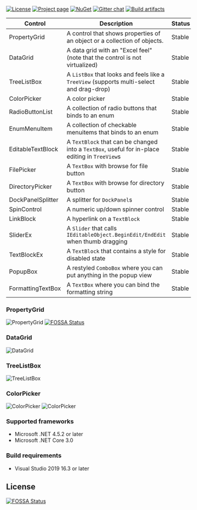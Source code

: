 [![License](https://img.shields.io/github/license/PropertyTools/PropertyTools.svg)](https://github.com/PropertyTools/PropertyTools/blob/develop/LICENSE) 
[![Project page](https://img.shields.io/website-up-down-green-red/https/github.com/PropertyTools/PropertyTools.svg?label=Project%20page)](https://github.com/PropertyTools/PropertyTools) 
[![NuGet](https://img.shields.io/nuget/v/PropertyTools.Wpf.svg)](https://nuget.org/packages/PropertyTools.Wpf) 
[![Gitter chat](https://img.shields.io/gitter/room/objorke/propertytools.svg)](https://gitter.im/objorke/propertytools?utm_source=badge&utm_medium=badge&utm_campaign=pr-badge&utm_content=badge)
[![Build artifacts](https://img.shields.io/appveyor/ci/objorke/propertytools/master.svg)](https://ci.appveyor.com/project/objorke/propertytools) 

| Control           | Description                                                                              | Status |
|-------------------|------------------------------------------------------------------------------------------|--------|
| PropertyGrid      | A control that shows properties of an object or a collection of objects.                 | Stable |
| DataGrid          | A data grid with an "Excel feel" (note that the control is not virtualized)              | Stable |
| TreeListBox       | A `ListBox` that looks and feels like a `TreeView` (supports multi-select and drag-drop) | Stable |
| ColorPicker       | A color picker                                                                           | Stable |
| RadioButtonList   | A collection of radio buttons that binds to an enum                                      | Stable |
| EnumMenuItem      | A collection of checkable menuitems that binds to an enum                                | Stable |
| EditableTextBlock | A `TextBlock` that can be changed into a `TextBox`, useful for in-place editing in `TreeView`s | Stable |
| FilePicker        | A `TextBox` with browse for file button                                                  | Stable |
| DirectoryPicker   | A `TextBox` with browse for directory button                                             | Stable |
| DockPanelSplitter | A splitter for `DockPanel`s                                                              | Stable |
| SpinControl       | A numeric up/down spinner control                                                        | Stable |
| LinkBlock         | A hyperlink on a `TextBlock`                                                             | Stable |
| SliderEx          | A `Slider` that calls `IEditableObject.BeginEdit/EndEdit` when thumb dragging            | Stable |
| TextBlockEx       | A `TextBlock` that contains a style for disabled state                                   | Stable |
| PopupBox          | A restyled `ComboBox` where you can put anything in the popup view                       | Stable |
| FormattingTextBox | A `TextBox` where you can bind the formatting string                                     | Stable |

### PropertyGrid

![PropertyGrid](/Images/PropertyGrid.png)[![FOSSA Status](https://app.fossa.io/api/projects/git%2Bgithub.com%2FPropertyTools%2FPropertyTools.svg?type=shield)](https://app.fossa.io/projects/git%2Bgithub.com%2FPropertyTools%2FPropertyTools?ref=badge_shield)


### DataGrid

![DataGrid](/Images/DataGrid.png)

### TreeListBox

![TreeListBox](/Images/TreeListBox.png)

### ColorPicker

![ColorPicker](/Images/ColorPicker.png) ![ColorPicker](/Images/ColorPicker2.png)

### Supported frameworks

- Microsoft .NET 4.5.2 or later
- Microsoft .NET Core 3.0

### Build requirements

- Visual Studio 2019 16.3 or later


## License
[![FOSSA Status](https://app.fossa.io/api/projects/git%2Bgithub.com%2FPropertyTools%2FPropertyTools.svg?type=large)](https://app.fossa.io/projects/git%2Bgithub.com%2FPropertyTools%2FPropertyTools?ref=badge_large)
